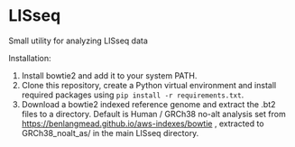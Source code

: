 # LISseq
Small utility for analyzing LISseq data

Installation:
1. Install bowtie2 and add it to your system PATH. 
2. Clone this repository, create a Python virtual environment and install required packages using `pip install -r requirements.txt`.
3. Download a bowtie2 indexed reference genome and extract the .bt2 files to a directory.
   Default is Human / GRCh38 no-alt analysis set from https://benlangmead.github.io/aws-indexes/bowtie ,
   extracted to GRCh38_noalt_as/ in the main LISseq directory.
